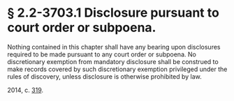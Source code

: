 # § 2.2-3703.1 Disclosure pursuant to court order or subpoena.

<p>Nothing contained in this chapter shall have any bearing upon disclosures required to be made pursuant to any court order or subpoena. No discretionary exemption from mandatory disclosure shall be construed to make records covered by such discretionary exemption privileged under the rules of discovery, unless disclosure is otherwise prohibited by law.</p><p>2014, c. <a href='http://lis.virginia.gov/cgi-bin/legp604.exe?141+ful+CHAP0319'>319</a>.</p>